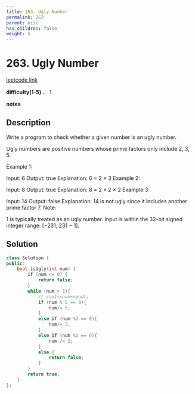 ```yaml
---
title: 263. Ugly Number
permalink: 263
parent: misc
has_children: false
weight: 5
---
```

# 263. Ugly Number
[leetcode link](https://leetcode.com/problems/ugly-number/)

**difficulty(1-5)** 、
1

**notes** 


## Description
Write a program to check whether a given number is an ugly number.

Ugly numbers are positive numbers whose prime factors only include 2, 3, 5.

Example 1:

Input: 6
Output: true
Explanation: 6 = 2 × 3
Example 2:

Input: 8
Output: true
Explanation: 8 = 2 × 2 × 2
Example 3:

Input: 14
Output: false 
Explanation: 14 is not ugly since it includes another prime factor 7.
Note:

1 is typically treated as an ugly number.
Input is within the 32-bit signed integer range: [−231,  231 − 1].
## Solution
```c++
class Solution {
public:
    bool isUgly(int num) {
        if (num <= 0) {
            return false;
        }
        while (num > 1){
            // cout<<num<<endl;
            if (num % 5 == 0){
                num/= 5;
            }
            else if (num %3 == 0){
                num/= 3;
            }
            else if (num %2 == 0){
                num /= 2;
            }
            else {
                return false;
            }
        }
        return true;
    }
};
``` 



